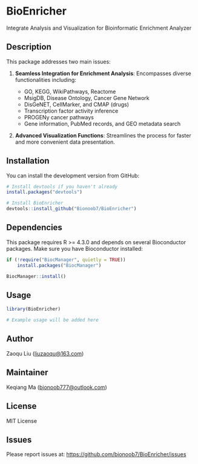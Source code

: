 # BioEnricher

Integrate Analysis and Visualization for Bioinformatic Enrichment Analyzer

## Description

This package addresses two main issues:

1. **Seamless Integration for Enrichment Analysis**: Encompasses diverse functionalities including:
   - GO, KEGG, WikiPathways, Reactome
   - MsigDB, Disease Ontology, Cancer Gene Network
   - DisGeNET, CellMarker, and CMAP (drugs)
   - Transcription factor activity inference
   - PROGENy cancer pathways
   - Gene information, PubMed records, and GEO metadata search

2. **Advanced Visualization Functions**: Streamlines the process for faster and more convenient data presentation.

## Installation

You can install the development version from GitHub:

```r
# Install devtools if you haven't already
install.packages("devtools")

# Install BioEnricher
devtools::install_github("Bionoob7/BioEnricher")
```

## Dependencies

This package requires R >= 4.3.0 and depends on several Bioconductor packages. Make sure you have Bioconductor installed:

```r
if (!require("BiocManager", quietly = TRUE))
    install.packages("BiocManager")

BiocManager::install()
```

## Usage

```r
library(BioEnricher)

# Example usage will be added here
```

## Author

Zaoqu Liu (<liuzaoqu@163.com>)

## Maintainer

Keqiang Ma (<bionoob777@outlook.com>)

## License

MIT License

## Issues

Please report issues at: https://github.com/bionoob7/BioEnricher/issues